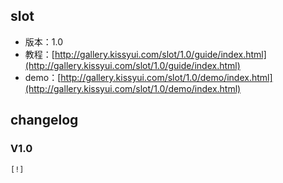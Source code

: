 ## slot

* 版本：1.0
* 教程：[http://gallery.kissyui.com/slot/1.0/guide/index.html](http://gallery.kissyui.com/slot/1.0/guide/index.html)
* demo：[http://gallery.kissyui.com/slot/1.0/demo/index.html](http://gallery.kissyui.com/slot/1.0/demo/index.html)

## changelog

### V1.0

    [!]


